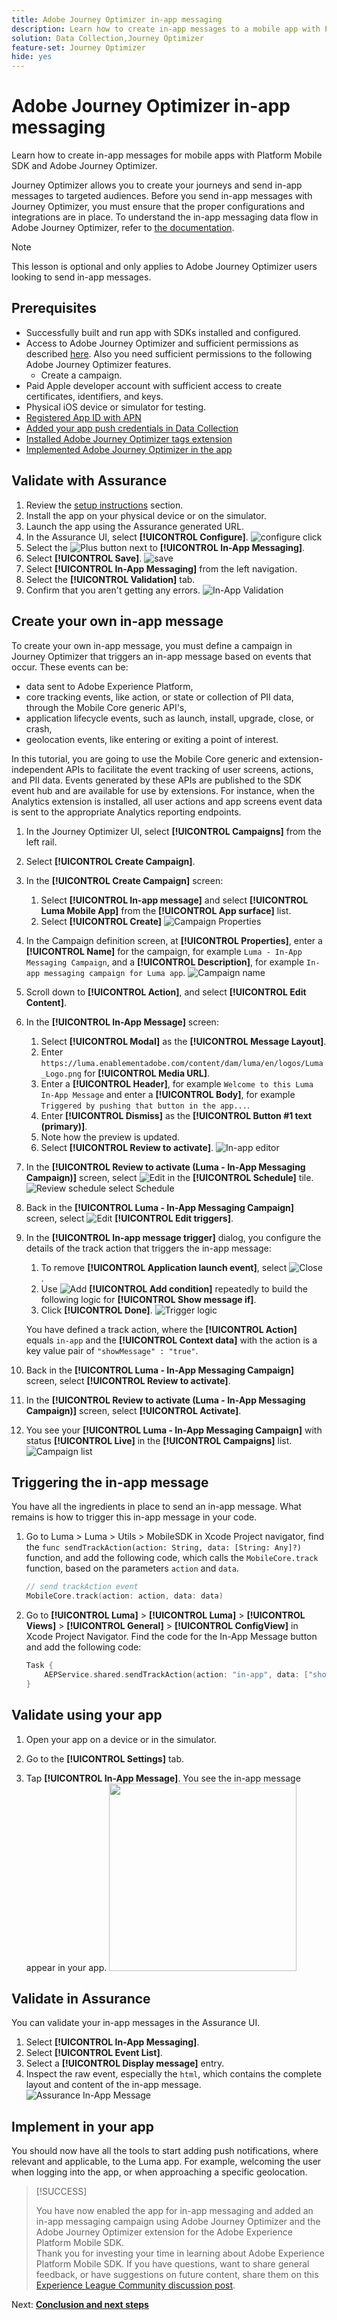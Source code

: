 ```yaml
---
title: Adobe Journey Optimizer in-app messaging
description: Learn how to create in-app messages to a mobile app with Platform Mobile SDK and Adobe Journey Optimizer.
solution: Data Collection,Journey Optimizer
feature-set: Journey Optimizer
hide: yes
---
```

# Adobe Journey Optimizer in-app messaging

Learn how to create in-app messages for mobile apps with Platform Mobile SDK and Adobe Journey Optimizer.

Journey Optimizer allows you to create your journeys and send in-app messages to targeted audiences. Before you send in-app messages with Journey Optimizer, you must ensure that the proper configurations and integrations are in place. To understand the in-app messaging data flow in Adobe Journey Optimizer, refer to [the documentation](https://experienceleague.adobe.com/docs/journey-optimizer/using/in-app/inapp-configuration.html?lang=en).

>[!NOTE]
>
>This lesson is optional and only applies to Adobe Journey Optimizer users looking to send in-app messages. 


## Prerequisites

* Successfully built and run app with SDKs installed and configured.
* Access to Adobe Journey Optimizer and sufficient permissions as described [here](https://experienceleague.adobe.com/docs/journey-optimizer/using/configuration/configuration-message/push-config/push-configuration.html?lang=en). Also you need sufficient permissions to the following Adobe Journey Optimizer features.
  * Create a campaign.
* Paid Apple developer account with sufficient access to create certificates, identifiers, and keys.
* Physical iOS device or simulator for testing.
* [Registered App ID with APN](journey-optimizer-push.md#register-app-id-with-apn)
* [Added your app push credentials in Data Collection](journey-optimizer-push.md#add-your-app-push-credentials-in-data-collection)
* [Installed Adobe Journey Optimizer tags extension](journey-optimizer-push.md#install-adobe-journey-optimizer-tags-extension)
* [Implemented Adobe Journey Optimizer in the app](journey-optimizer-push.md#implement-adobe-journey-optimizer-in-the-app)


## Validate with Assurance

1. Review the [setup instructions](assurance.md) section.
1. Install the app on your physical device or on the simulator.
1. Launch the app using the Assurance generated URL.
1. In the Assurance UI, select **[!UICONTROL Configure]**.
    ![configure click](assets/push-validate-config.png)
1. Select the ![Plus](https://spectrum.adobe.com/static/icons/workflow_18/Smock_AddCircle_18_N.svg) button next to **[!UICONTROL In-App Messaging]**.
1. Select **[!UICONTROL Save]**.
    ![save](assets/assurance-in-app-config.png)
1. Select **[!UICONTROL In-App Messaging]** from the left navigation.
1. Select the **[!UICONTROL Validation]** tab.
1. Confirm that you aren't getting any errors.
   ![In-App Validation](assets/assurance-in-app-validate.png)


## Create your own in-app message

To create your own in-app message, you must define a campaign in Journey Optimizer that triggers an in-app message based on events that occur. These events can be:

* data sent to Adobe Experience Platform,
* core tracking events, like action, or state or collection of PII data, through the Mobile Core generic API's,
* application lifecycle events, such as launch, install, upgrade, close, or crash,
* geolocation events, like entering or exiting a point of interest.

In this tutorial, you are going to use the Mobile Core generic and extension-independent APIs to facilitate the event tracking of user screens, actions, and PII data. Events generated by these APIs are published to the SDK event hub and are available for use by extensions. For instance, when the Analytics extension is installed, all user actions and app screens event data is sent to the appropriate Analytics reporting endpoints. 

1. In the Journey Optimizer UI, select **[!UICONTROL Campaigns]** from the left rail.
1. Select **[!UICONTROL Create Campaign]**.
1. In the **[!UICONTROL Create Campaign]** screen: 
   1. Select **[!UICONTROL In-app message]** and select **[!UICONTROL Luma Mobile App]** from the **[!UICONTROL App surface]** list.
   1. Select **[!UICONTROL Create]**
      ![Campaign Properties](assets/ajo-campaign-properties.png)
1. In the Campaign definition screen, at **[!UICONTROL Properties]**, enter a **[!UICONTROL Name]** for the campaign, for example `Luma - In-App Messaging Campaign`, and a **[!UICONTROL Description]**, for example `In-app messaging campaign for Luma app`.
   ![Campaign name](assets/ajo-campaign-properties-name.png)
1. Scroll down to **[!UICONTROL Action]**, and select **[!UICONTROL Edit Content]**.
1. In the **[!UICONTROL In-App Message]** screen:
   1. Select **[!UICONTROL Modal]** as the **[!UICONTROL Message Layout]**.
   2. Enter `https://luma.enablementadobe.com/content/dam/luma/en/logos/Luma_Logo.png` for **[!UICONTROL Media URL]**.
   3. Enter a **[!UICONTROL Header]**, for example `Welcome to this Luma In-App Message` and enter a **[!UICONTROL Body]**, for example `Triggered by pushing that button in the app...`.
   4. Enter **[!UICONTROL Dismiss]** as the **[!UICONTROL Button #1 text (primary)]**.
   5. Note how the preview is updated.
   6. Select **[!UICONTROL Review to activate]**.
      ![In-app editor](assets/ajo-in-app-editor.png)
1. In the **[!UICONTROL Review to activate (Luma - In-App Messaging Campaign)]** screen, select ![Edit](https://spectrum.adobe.com/static/icons/workflow_18/Smock_Edit_18_N.svg) in the **[!UICONTROL Schedule]** tile.
   ![Review schedule select Schedule](assets/ajo-review-select-schedule.png)
1. Back in the **[!UICONTROL Luma - In-App Messaging Campaign]** screen, select ![Edit](https://spectrum.adobe.com/static/icons/workflow_18/Smock_Edit_18_N.svg) **[!UICONTROL Edit triggers]**.
1. In the **[!UICONTROL In-app message trigger]** dialog, you configure the details of the track action that triggers the in-app message:
   1. To remove **[!UICONTROL Application launch event]**, select ![Close](https://spectrum.adobe.com/static/icons/workflow_18/Smock_Close_18_N.svg) .
   1. Use ![Add](https://spectrum.adobe.com/static/icons/workflow_18/Smock_AddCircle_18_N.svg) **[!UICONTROL Add condition]** repeatedly to build the following logic for **[!UICONTROL Show message if]**.
   1. Click **[!UICONTROL Done]**.
      ![Trigger logic](assets/ajo-trigger-logic.png)
    
   You have defined a track action, where the **[!UICONTROL Action]** equals `in-app` and the **[!UICONTROL Context data]** with the action is a key value pair of `"showMessage" : "true"`.

1. Back in the **[!UICONTROL Luma - In-App Messaging Campaign]** screen, select **[!UICONTROL Review to activate]**.
1. In the **[!UICONTROL Review to activate (Luma - In-App Messaging Campaign)]** screen, select **[!UICONTROL Activate]**.
1. You see your **[!UICONTROL Luma - In-App Messaging Campaign]** with status **[!UICONTROL Live]** in the **[!UICONTROL Campaigns]** list.
   ![Campaign list](assets/ajo-campaign-list.png)


## Triggering the in-app message

You have all the ingredients in place to send an in-app message. What remains is how to trigger this in-app message in your code.

1. Go to Luma > Luma > Utils > MobileSDK in Xcode Project navigator, find the `func sendTrackAction(action: String, data: [String: Any]?)` function, and add the following code, which calls the `MobileCore.track` function, based on the parameters `action` and `data`.

    
    ```swift
    // send trackAction event
    MobileCore.track(action: action, data: data)
    ```  

1. Go to **[!UICONTROL Luma]** > **[!UICONTROL Luma]** > **[!UICONTROL Views]** > **[!UICONTROL General]** > **[!UICONTROL ConfigView]** in Xcode Project Navigator. Find the code for the In-App Message button and add the following code:

    ```swift
    Task {
        AEPService.shared.sendTrackAction(action: "in-app", data: ["showMessage": "true"])
    }
    ```

## Validate using your app

1. Open your app on a device or in the simulator.

1. Go to the **[!UICONTROL Settings]** tab.

1. Tap **[!UICONTROL In-App Message]**. You see the in-app message appear in your app.
   <img src="assets/ajo-in-app-message.png" width=300/>


## Validate in Assurance

You can validate your in-app messages in the Assurance UI. 

1. Select **[!UICONTROL In-App Messaging]**.
1. Select **[!UICONTROL Event List]**.
1. Select a **[!UICONTROL Display message]** entry.
1. Inspect the raw event, especially the `html`, which contains the complete layout and content of the in-app message.
    ![Assurance In-App Message](assets/assurance-in-app-display-message.png)
   

## Implement in your app

You should now have all the tools to start adding push notifications, where relevant and applicable, to the Luma app. For example, welcoming the user when logging into the app, or when approaching a specific geolocation.

>[!SUCCESS]
>
>You have now enabled the app for in-app messaging and added an in-app messaging campaign using Adobe Journey Optimizer and the Adobe Journey Optimizer extension for the Adobe Experience Platform Mobile SDK.<br/>Thank you for investing your time in learning about Adobe Experience Platform Mobile SDK. If you have questions, want to share general feedback, or have suggestions on future content, share them on this [Experience League Community discussion post](https://experienceleaguecommunities.adobe.com/t5/adobe-experience-platform-launch/tutorial-discussion-implement-adobe-experience-cloud-in-mobile/td-p/443796).

Next: **[Conclusion and next steps](conclusion.md)**
